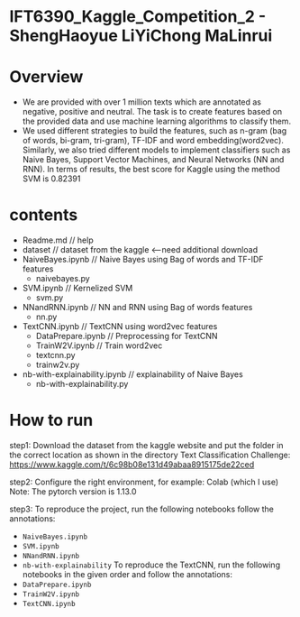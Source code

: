 # IFT6390_Kaggle_Competition_2 - ShengHaoyue LiYiChong MaLinrui

# Overview
- We are provided with over 1 million texts which are annotated as negative, positive and neutral. The task
is to create features based on the provided data and use machine learning algorithms to classify them.
- We used different strategies to build the features, such as n-gram (bag of words, bi-gram, tri-gram),
TF-IDF and word embedding(word2vec). Similarly, we also tried different models to implement classifiers
such as Naive Bayes, Support Vector Machines, and Neural Networks (NN and RNN). In terms of results,
the best score for Kaggle using the method SVM is 0.82391

# contents
- Readme.md                   // help
- dataset  // dataset from the kaggle <--need additional download   
- NaiveBayes.ipynb            // Naive Bayes using Bag of words and TF-IDF features
    - naivebayes.py
- SVM.ipynb                   // Kernelized SVM
    - svm.py
- NNandRNN.ipynb              // NN and RNN using Bag of words features
    - nn.py
- TextCNN.ipynb               // TextCNN using word2vec features
    - DataPrepare.ipynb       // Preprocessing for TextCNN
    - TrainW2V.ipynb          // Train word2vec
    - textcnn.py              
    - trainw2v.py
- nb-with-explainability.ipynb      //  explainability of Naive Bayes
    - nb-with-explainability.py

# How to run
step1:
Download the dataset from the kaggle website and put the folder in the correct location as shown in the directory
    Text Classification Challenge:
    https://www.kaggle.com/t/6c98b08e131d49abaa8915175de22ced

step2:
Configure the right environment, for example: Colab (which I use)
Note: The pytorch version is 1.13.0

step3:
To reproduce the project, run the following notebooks follow the annotations:
- `NaiveBayes.ipynb`
- `SVM.ipynb` 
- `NNandRNN.ipynb` 
- `nb-with-explainability` 
To reproduce the TextCNN, run the following notebooks in the given order and follow the annotations: 
- `DataPrepare.ipynb` 
- `TrainW2V.ipynb`
- `TextCNN.ipynb`
